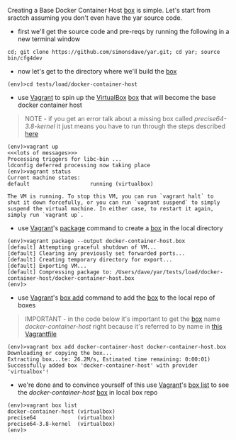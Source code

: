 Creating a Base Docker Container Host
[box](http://docs.vagrantup.com/v2/boxes.html)
is simple. Let's start from sractch assuming
you don't even have the yar source code.

* first we'll get the source code and pre-reqs
by running the following in a new terminal window

~~~~~
cd; git clone https://github.com/simonsdave/yar.git; cd yar; source bin/cfg4dev
~~~~~

* now let's get to the directory where we'll build the
[box](http://docs.vagrantup.com/v2/boxes.html)

~~~~~
(env)>cd tests/load/docker-container-host
~~~~~

* use [Vagrant](http://www.vagrantup.com/) to spin up
the [VirtualBox](https://www.virtualbox.org/)
[box](http://docs.vagrantup.com/v2/boxes.html)
that will become the base docker container host

> NOTE - if you get an error talk about a missing
> box called *precise64-3.8-kernel* it just means
> you have to run through the steps described
> [here](../precise64-3.8-kernel/README.md)

~~~~~
(env)>vagrant up
<<<lots of messages>>>
Processing triggers for libc-bin ...
ldconfig deferred processing now taking place
(env)>vagrant status
Current machine states:
default                   running (virtualbox)

The VM is running. To stop this VM, you can run `vagrant halt` to
shut it down forcefully, or you can run `vagrant suspend` to simply
suspend the virtual machine. In either case, to restart it again,
simply run `vagrant up`.
~~~~~

* use [Vagrant](http://www.vagrantup.com/)'s
[package](https://docs.vagrantup.com/v2/cli/package.html)
command to create a
[box](http://docs.vagrantup.com/v2/boxes.html)
in the local directory

~~~~~
(env)>vagrant package --output docker-container-host.box
[default] Attempting graceful shutdown of VM...
[default] Clearing any previously set forwarded ports...
[default] Creating temporary directory for export...
[default] Exporting VM...
[default] Compressing package to: /Users/dave/yar/tests/load/docker-container-host/docker-container-host.box
(env)>
~~~~~

* use [Vagrant](http://www.vagrantup.com/)'s
[box add](https://docs.vagrantup.com/v2/cli/box.html)
command to add the
[box](http://docs.vagrantup.com/v2/boxes.html)
to the local repo of boxes

> IMPORTANT - in the code below it's important to get the 
> [box](http://docs.vagrantup.com/v2/boxes.html)
> name *docker-container-host* right because
> it's referred to by name in
> [this Vagrantfile](../Vagrantfile.sh)

~~~~~
(env)>vagrant box add docker-container-host docker-container-host.box
Downloading or copying the box...
Extracting box...te: 26.2M/s, Estimated time remaining: 0:00:01)
Successfully added box 'docker-container-host' with provider 'virtualbox'!
~~~~~

* we're done and to convince yourself of this
use [Vagrant](http://www.vagrantup.com/)'s
[box list](https://docs.vagrantup.com/v2/cli/box.html)
to see the *docker-container-host*
[box](http://docs.vagrantup.com/v2/boxes.html)
in local box repo

~~~~~
(env)>vagrant box list
docker-container-host (virtualbox)
precise64             (virtualbox)
precise64-3.8-kernel  (virtualbox)
(env)>
~~~~~
